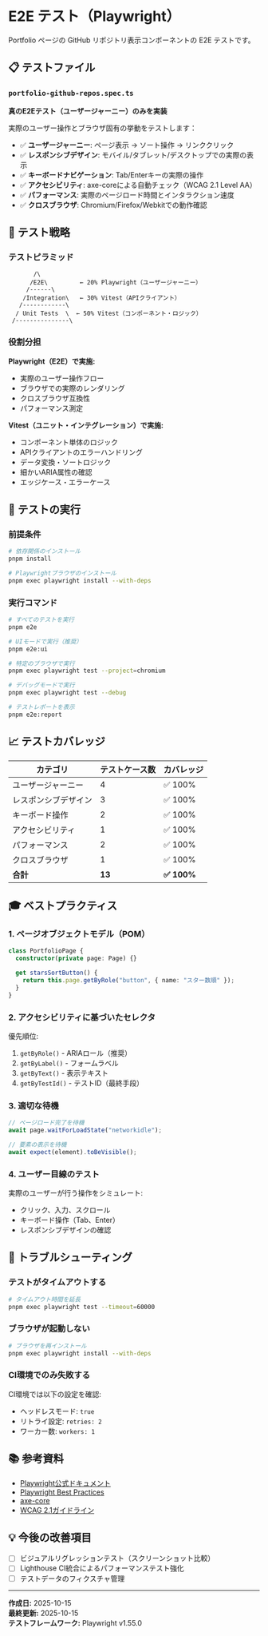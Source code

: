 # E2E テスト（Playwright）

Portfolio ページの GitHub リポジトリ表示コンポーネントの E2E テストです。

## 📋 テストファイル

### `portfolio-github-repos.spec.ts`

**真のE2Eテスト（ユーザージャーニー）のみを実装**

実際のユーザー操作とブラウザ固有の挙動をテストします：

- ✅ **ユーザージャーニー**: ページ表示 → ソート操作 → リンククリック
- ✅ **レスポンシブデザイン**: モバイル/タブレット/デスクトップでの実際の表示
- ✅ **キーボードナビゲーション**: Tab/Enterキーの実際の操作
- ✅ **アクセシビリティ**: axe-coreによる自動チェック（WCAG 2.1 Level AA）
- ✅ **パフォーマンス**: 実際のページロード時間とインタラクション速度
- ✅ **クロスブラウザ**: Chromium/Firefox/Webkitでの動作確認

## 🎯 テスト戦略

### テストピラミッド

```
       /\
      /E2E\         ← 20% Playwright（ユーザージャーニー）
     /------\
    /Integration\   ← 30% Vitest（APIクライアント）
   /------------\
  / Unit Tests  \  ← 50% Vitest（コンポーネント・ロジック）
 /---------------\
```

### 役割分担

**Playwright（E2E）で実施:**

- 実際のユーザー操作フロー
- ブラウザでの実際のレンダリング
- クロスブラウザ互換性
- パフォーマンス測定

**Vitest（ユニット・インテグレーション）で実施:**

- コンポーネント単体のロジック
- APIクライアントのエラーハンドリング
- データ変換・ソートロジック
- 細かいARIA属性の確認
- エッジケース・エラーケース

## 🚀 テストの実行

### 前提条件

```bash
# 依存関係のインストール
pnpm install

# Playwrightブラウザのインストール
pnpm exec playwright install --with-deps
```

### 実行コマンド

```bash
# すべてのテストを実行
pnpm e2e

# UIモードで実行（推奨）
pnpm e2e:ui

# 特定のブラウザで実行
pnpm exec playwright test --project=chromium

# デバッグモードで実行
pnpm exec playwright test --debug

# テストレポートを表示
pnpm e2e:report
```

## 📈 テストカバレッジ

| カテゴリ             | テストケース数 | カバレッジ  |
| -------------------- | -------------- | ----------- |
| ユーザージャーニー   | 4              | ✅ 100%     |
| レスポンシブデザイン | 3              | ✅ 100%     |
| キーボード操作       | 2              | ✅ 100%     |
| アクセシビリティ     | 1              | ✅ 100%     |
| パフォーマンス       | 2              | ✅ 100%     |
| クロスブラウザ       | 1              | ✅ 100%     |
| **合計**             | **13**         | **✅ 100%** |

## 🎓 ベストプラクティス

### 1. ページオブジェクトモデル（POM）

```typescript
class PortfolioPage {
  constructor(private page: Page) {}

  get starsSortButton() {
    return this.page.getByRole("button", { name: "スター数順" });
  }
}
```

### 2. アクセシビリティに基づいたセレクタ

優先順位:

1. `getByRole()` - ARIAロール（推奨）
2. `getByLabel()` - フォームラベル
3. `getByText()` - 表示テキスト
4. `getByTestId()` - テストID（最終手段）

### 3. 適切な待機

```typescript
// ページロード完了を待機
await page.waitForLoadState("networkidle");

// 要素の表示を待機
await expect(element).toBeVisible();
```

### 4. ユーザー目線のテスト

実際のユーザーが行う操作をシミュレート:

- クリック、入力、スクロール
- キーボード操作（Tab、Enter）
- レスポンシブデザインの確認

## 🐛 トラブルシューティング

### テストがタイムアウトする

```bash
# タイムアウト時間を延長
pnpm exec playwright test --timeout=60000
```

### ブラウザが起動しない

```bash
# ブラウザを再インストール
pnpm exec playwright install --with-deps
```

### CI環境でのみ失敗する

CI環境では以下の設定を確認:

- ヘッドレスモード: `true`
- リトライ設定: `retries: 2`
- ワーカー数: `workers: 1`

## 📚 参考資料

- [Playwright公式ドキュメント](https://playwright.dev/)
- [Playwright Best Practices](https://playwright.dev/docs/best-practices)
- [axe-core](https://github.com/dequelabs/axe-core)
- [WCAG 2.1ガイドライン](https://www.w3.org/WAI/WCAG21/quickref/)

## 💡 今後の改善項目

- [ ] ビジュアルリグレッションテスト（スクリーンショット比較）
- [ ] Lighthouse CI統合によるパフォーマンステスト強化
- [ ] テストデータのフィクスチャ管理

---

**作成日:** 2025-10-15  
**最終更新:** 2025-10-15  
**テストフレームワーク:** Playwright v1.55.0
